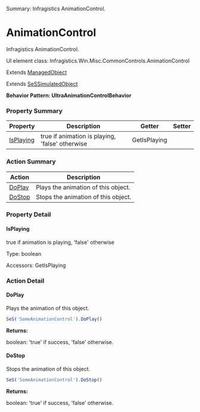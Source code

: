 Summary: Infragistics AnimationControl.

# AnimationControl

Infragistics AnimationControl.
 
UI element class: Infragistics.Win.Misc.CommonControls.AnimationControl

Extends [ManagedObject](ManagedObject.md)

Extends [SeSSimulatedObject](SeSSimulatedObject.md)





**Behavior Pattern: UltraAnimationControlBehavior**


<!-- ============================== property summary ========================== -->

  

### Property Summary

| **Property** | **Description** | **Getter** | **Setter** |
| ------------ | --------------- | ---------- | ---------- |
| [IsPlaying](#isplaying) | true if animation is playing, 'false' otherwise | GetIsPlaying |  |



  
<!-- ============================== action summary ========================== -->



### Action Summary

|  **Action** | **Description** | 
| ----------- | --------------- |
|  [DoPlay](#doplay) | Plays the animation of this object. |
|  [DoStop](#dostop) | Stops the animation of this object. |




<!-- ============================== property detail ========================== -->
  
### Property Detail
    
<a name="IsPlaying"></a>
#### IsPlaying


true if animation is playing, 'false' otherwise

      
  
      
Type: boolean
      
      
Accessors: GetIsPlaying
      
    
  
  
<!-- ============================== action detail ========================== -->
  
### Action Detail
    
<a name="DoPlay"></a>    
#### DoPlay

Plays the animation of this object.

```javascript
SeS('SomeAnimationControl').DoPlay()
```




**Returns:**

boolean: 'true' if success, 'false' otherwise.



<a name="see.also.animationcontrol.doplay"></a>

<a name="DoStop"></a>    
#### DoStop

Stops the animation of this object.

```javascript
SeS('SomeAnimationControl').DoStop()
```




**Returns:**

boolean: 'true' if success, 'false' otherwise.



<a name="see.also.animationcontrol.dostop"></a>

  


